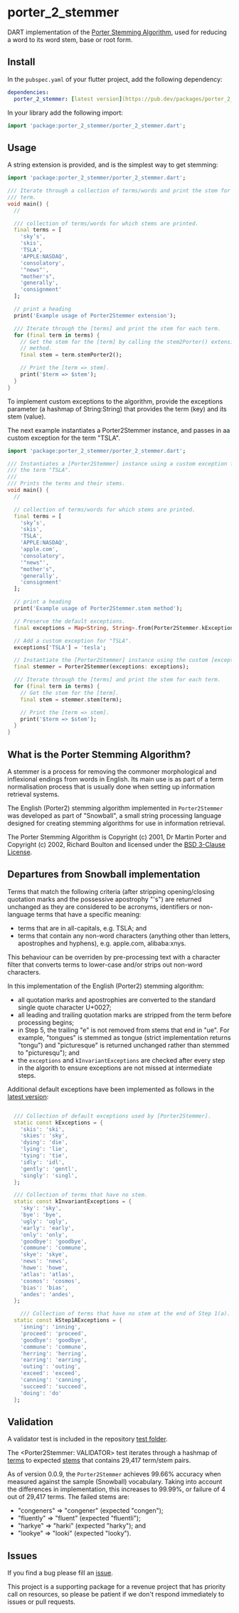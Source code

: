 <!-- 
BSD 3-Clause License
Copyright (c) 2022, GM Consult Pty Ltd
Copyright (c) 2001, Dr Martin Porter,
Copyright (c) 2002, Richard Boulton.
All rights reserved. 
-->

# porter_2_stemmer
DART implementation of the [Porter Stemming Algorithm](https://snowballstem.org/algorithms/english/stemmer.html), used for reducing a word to its word stem, base or root form.

## Install

In the `pubspec.yaml` of your flutter project, add the following dependency:

```yaml
dependencies:
  porter_2_stemmer: [latest version](https://pub.dev/packages/porter_2_stemmer/changelog)
```

In your library add the following import:

```dart
import 'package:porter_2_stemmer/porter_2_stemmer.dart';
```

## Usage

A string extension is provided, and is the simplest way to get stemming:

```dart
import 'package:porter_2_stemmer/porter_2_stemmer.dart';

/// Iterate through a collection of terms/words and print the stem for each
/// term.
void main() {
  //

  /// collection of terms/words for which stems are printed.
  final terms = [
    'sky’s',
    'skis',
    'TSLA',
    'APPLE:NASDAQ',
    'consolatory',
    '"news"',
    "mother's",
    'generally',
    'consignment'
  ];

  // print a heading
  print('Example usage of Porter2Stemmer extension');

  /// Iterate through the [terms] and print the stem for each term.
  for (final term in terms) {
    // Get the stem for the [term] by calling the stem2Porter() extension
    // method.
    final stem = term.stemPorter2();

    // Print the [term => stem].
    print('$term => $stem');
  }
}

```

To implement custom exceptions to the algorithm, provide the exceptions parameter (a hashmap of String:String) that provides the term (key) and its stem (value). 

The next example instantiates a Porter2Stemmer instance, and passes in aa custom exception for the term "TSLA".

```dart
import 'package:porter_2_stemmer/porter_2_stemmer.dart';

/// Instantiates a [Porter2Stemmer] instance using a custom exception for
/// the term "TSLA".
///
/// Prints the terms and their stems.
void main() {
  //

  // collection of terms/words for which stems are printed.
  final terms = [
    'sky’s',
    'skis',
    'TSLA',
    'APPLE:NASDAQ',
    'apple.com',
    'consolatory',
    '"news"',
    "mother's",
    'generally',
    'consignment'
  ];

  // print a heading
  print('Example usage of Porter2Stemmer.stem method');

  // Preserve the default exceptions.
  final exceptions = Map<String, String>.from(Porter2Stemmer.kExceptions);

  // Add a custom exception for "TSLA".
  exceptions['TSLA'] = 'tesla';

  // Instantiate the [Porter2Stemmer] instance using the custom [exceptions]
  final stemmer = Porter2Stemmer(exceptions: exceptions);

  /// Iterate through the [terms] and print the stem for each term.
  for (final term in terms) {
    // Get the stem for the [term].
    final stem = stemmer.stem(term);

    // Print the [term => stem].
    print('$term => $stem');
  }
}

```

## What is the Porter Stemming Algorithm?

A stemmer is a process for removing the commoner morphological and inflexional endings from words in English. Its main use is as part of a term normalisation process that is usually done when setting up information retrieval systems.

The English (Porter2) stemming algorithm implemented in `Porter2Stemmer` was developed as part of "Snowball", a small string processing language designed for creating stemming algorithms for use in information retrieval.

The Porter Stemming Algorithm is Copyright (c) 2001, Dr Martin Porter and Copyright (c) 2002, Richard Boulton and licensed under the [BSD 3-Clause License](https://opensource.org/licenses/BSD-3-Clause). 

## Departures from Snowball implementation

Terms that match the following criteria (after stripping opening/closing quotation marks and the possessive apostrophy "'s") are returned unchanged as they are considered to be acronyms, identifiers or non-language terms that have a specific meaning:
- terms that are in all-capitals, e.g. TSLA; and
- terms that contain any non-word characters (anything other than letters, apostrophes and hyphens), e.g. apple.com, alibaba:xnys.

This behaviour can be overriden by pre-processing text with a character filter that converts terms to lower-case and/or strips out non-word characters.

In this implementation of the English (Porter2) stemming algorithm:
* all quotation marks and apostrophies are converted to the standard single quote character U+0027; 
* all leading and trailing quotation marks are stripped from the term before processing begins;
* in Step 5, the trailing "e" is not removed from stems that end in "ue". For example, "tongues" is stemmed as tongue (strict implementation returns "tongu") and "picturesque" is returned unchanged rather than stemmed to "picturesqu"); and
* the `exceptions` and `kInvariantExceptions` are checked after every step in the algorith to ensure exceptions are not missed at intermediate steps.

Additional default exceptions have been implemented as follows in the [latest version](https://pub.dev/packages/porter_2_stemmer/changelog):

```dart

  /// Collection of default exceptions used by [Porter2Stemmer].
  static const kExceptions = {
    'skis': 'ski',
    'skies': 'sky',
    'dying': 'die',
    'lying': 'lie',
    'tying': 'tie',
    'idly': 'idl',
    'gently': 'gentl',
    'singly': 'singl',
  };

  /// Collection of terms that have no stem.
  static const kInvariantExceptions = {
    'sky': 'sky',
    'bye': 'bye',
    'ugly': 'ugly',
    'early': 'early',
    'only': 'only',
    'goodbye': 'goodbye',
    'commune': 'commune',
    'skye': 'skye',
    'news': 'news',
    'howe': 'howe',
    'atlas': 'atlas',
    'cosmos': 'cosmos',
    'bias': 'bias',
    'andes': 'andes',
  };

    /// Collection of terms that have no stem at the end of Step 1(a).
  static const kStep1AExceptions = {
    'inning': 'inning',
    'proceed': 'proceed',
    'goodbye': 'goodbye',
    'commune': 'commune',
    'herring': 'herring',
    'earring': 'earring',
    'outing': 'outing',
    'exceed': 'exceed',
    'canning': 'canning',
    'succeed': 'succeed',
    'doing': 'do'
  };
```

## Validation

A validator test is included in the repository [test folder](https://github.com/GM-Consult-Pty-Ltd/porter_2_stemmer/tree/main/test). 

The <Porter2Stemmer: VALIDATOR> test iterates through a hashmap of [terms](https://raw.githubusercontent.com/snowballstem/snowball-data/master/english/voc.txt) to expected [stems](https://raw.githubusercontent.com/snowballstem/snowball-data/master/english/output.txt) that contains 29,417 term/stem pairs.

As of version 0.0.9, the `Porter2Stemmer` achieves 99.66% accuracy when measured against the sample (Snowball) vocabulary. Taking into account the differences in implementation, this increases to 99.99%, or failure of 4 out of 29,417 terms. The failed stems are:

* "congeners" => "congener" (expected "congen");
* "fluently" => "fluent" (expected "fluentli");
* "harkye" => "harki" (expected "harky"); and
* "lookye" => "looki" (expected "looky").

## Issues

If you find a bug please fill an [issue](https://github.com/GM-Consult-Pty-Ltd/porter_2_stemmer/issues).  

This project is a supporting package for a revenue project that has priority call on resources, so please be patient if we don't respond immediately to issues or pull requests.
